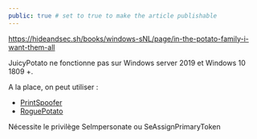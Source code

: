 ```yaml
---
public: true # set to true to make the article publishable
---
```


<https://hideandsec.sh/books/windows-sNL/page/in-the-potato-family-i-want-them-all>

JuicyPotato ne fonctionne pas sur Windows server 2019 et Windows 10 1809 +.

A la place, on peut utiliser :

- [PrintSpoofer](https://github.com/itm4n/PrintSpoofer) 
- [RoguePotato](https://github.com/antonioCoco/RoguePotato)

Nécessite le privilège SeImpersonate ou SeAssignPrimaryToken
